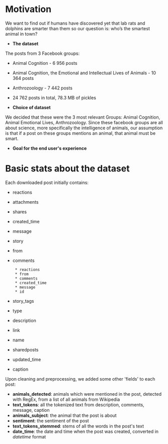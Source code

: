 # Motivation
 We want to find out if humans have discovered yet that lab rats and dolphins are smarter than them so our question is: who’s the smartest animal in town? 

* __The dataset__

The posts from 3 Facebook groups:

* Animal Cognition - 6 956 posts

* Animal Cognition, the Emotional and Intellectual Lives of Animals - 10 364 posts

* Anthrozoology - 7 442 posts

* 24 762 posts in total, 78.3 MB of pickles


* __Choice of dataset__

We decided that these were the 3 most relevant Groups: Animal Cognition, Animal Emotional Lives, Anthrozoology. Since these facebook groups are all about science, more specifically the intelligence of animals, our assumption is that if a post on these groups mentions an animal, that animal must be smart.

* __Goal for the end user's experience__
>

# Basic stats about the dataset


Each downloaded post initially contains:

* reactions
* attachments
* shares
* created_time
* message
* story
* from
* comments

       * reactions
       * from
       * comments
       * created_time
       * message
       * id
* story_tags
* type
* description
* link
* name
* sharedposts
* updated_time
* caption

Upon cleaning and preprocessing, we added some other 'fields' to each post:
* __animals_detected__: animals which were mentioned in the post, detected with RegEx, from a list of all animals from Wikipedia
* __text_tokens__: all the tokenized text from description, comments, message, caption
* __animals_subject__: the animal that the post is about
* __sentiment__: the sentiment of the post
* __text_tokens_stemmed__: stems of all the words in the post's text
* __date_time__: the date and time when the post was created, converted in _datetime_ format
